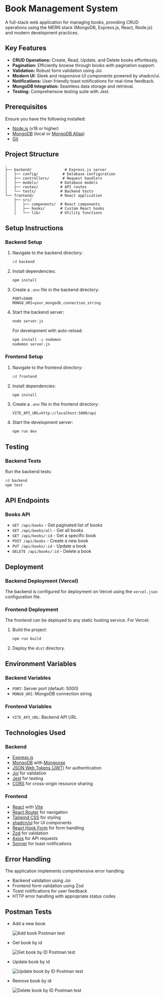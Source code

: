 # Book Management System

A full-stack web application for managing books, providing CRUD operations using the MERN stack (MongoDB, Express.js, React, Node.js) and modern development practices.

## Key Features

*   **CRUD Operations:** Create, Read, Update, and Delete books effortlessly.
*   **Pagination:** Efficiently browse through books with pagination support.
*   **Validation:** Robust form validation using Joi.
*   **Modern UI:** Sleek and responsive UI components powered by shadcn/ui.
*   **Notifications:** User-friendly toast notifications for real-time feedback. 
*   **MongoDB Integration:** Seamless data storage and retrieval.
*   **Testing:** Comprehensive testing suite with Jest.

## Prerequisites

Ensure you have the following installed:

*   [Node.js](https://nodejs.org/) (v18 or higher)
*   [MongoDB](https://www.mongodb.com/) (local or [MongoDB Atlas](https://www.mongodb.com/cloud/atlas))
*   [Git](https://git-scm.com/)

## Project Structure

```
.
├── backend/               # Express.js server
│   ├── config/           # Database configuration
│   ├── controllers/      # Request handlers
│   ├── models/          # Database models
│   ├── routes/          # API routes
│   └── tests/           # Backend tests
└── frontend/            # React application
    ├── src/
    │   ├── components/  # React components
    │   ├── hooks/       # Custom React hooks
    │   └── lib/         # Utility functions
```

## Setup Instructions

### Backend Setup

1.  Navigate to the backend directory:

    ```bash
    cd backend
    ```
2.  Install dependencies:

    ```bash
    npm install
    ```
3.  Create a `.env` file in the backend directory:

    ```env
    PORT=5000
    MONGO_URI=your_mongodb_connection_string
    ```
4.  Start the backend server:

    ```bash
    node server.js
    ```

    For development with auto-reload:

    ```bash
    npm install -g nodemon
    nodemon server.js
    ```

### Frontend Setup

1.  Navigate to the frontend directory:

    ```bash
    cd frontend
    ```
2.  Install dependencies:

    ```bash
    npm install
    ```
3.  Create a `.env` file in the frontend directory:

    ```env
    VITE_API_URL=http://localhost:5000/api
    ```
4.  Start the development server:

    ```bash
    npm run dev
    ```

## Testing

### Backend Tests

Run the backend tests:

```bash
cd backend
npm test
```

## API Endpoints

### Books API

*   `GET /api/books` - Get paginated list of books
*   `GET /api/books/all` - Get all books
*   `GET /api/books/:id` - Get a specific book
*   `POST /api/books` - Create a new book
*   `PUT /api/books/:id` - Update a book
*   `DELETE /api/books/:id` - Delete a book

## Deployment

### Backend Deployment (Vercel)

The backend is configured for deployment on Vercel using the `vercel.json` configuration file.

### Frontend Deployment

The frontend can be deployed to any static hosting service. For Vercel:

1.  Build the project:

    ```bash
    npm run build
    ```
2.  Deploy the `dist` directory.

## Environment Variables

### Backend Variables

*   `PORT`: Server port (default: 5000)
*   `MONGO_URI`: MongoDB connection string

### Frontend Variables

*   `VITE_API_URL`: Backend API URL

## Technologies Used

### Backend

*   [Express.js](https://expressjs.com/)
*   [MongoDB](https://www.mongodb.com/) with [Mongoose](https://mongoosejs.com/)
*   [JSON Web Tokens (JWT)](https://jwt.io/) for authentication
*   [Joi](https://joi.dev/) for validation
*   [Jest](https://jestjs.io/) for testing
*   [CORS](https://github.com/expressjs/cors) for cross-origin resource sharing

### Frontend

*   [React](https://react.dev/) with [Vite](https://vitejs.dev/)
*   [React Router](https://reactrouter.com/en/main) for navigation
*   [Tailwind CSS](https://tailwindcss.com/) for styling
*   [shadcn/ui](https://ui.shadcn.com/) for UI components
*   [React Hook Form](https://react-hook-form.com/) for form handling
*   [Zod](https://zod.dev/) for validation
*   [Axios](https://axios-http.com/docs/intro) for API requests
*   [Sonner](https://sonner.emilkowal.ski/) for toast notifications

## Error Handling

The application implements comprehensive error handling:

*   Backend validation using Joi
*   Frontend form validation using Zod
*   Toast notifications for user feedback
*   HTTP error handling with appropriate status codes

## Postman Tests

*   Add a new book

    ![Add book Postman test][def]
*   Get book by id

    ![Get book by ID Postman test](image-1.png)
*   Update book by id

    ![Update book by ID Postman test](image-2.png)
*   Remove book by id

    ![Delete book by ID Postman test][def2]

[def]: image.png
[def2]: image-3.png